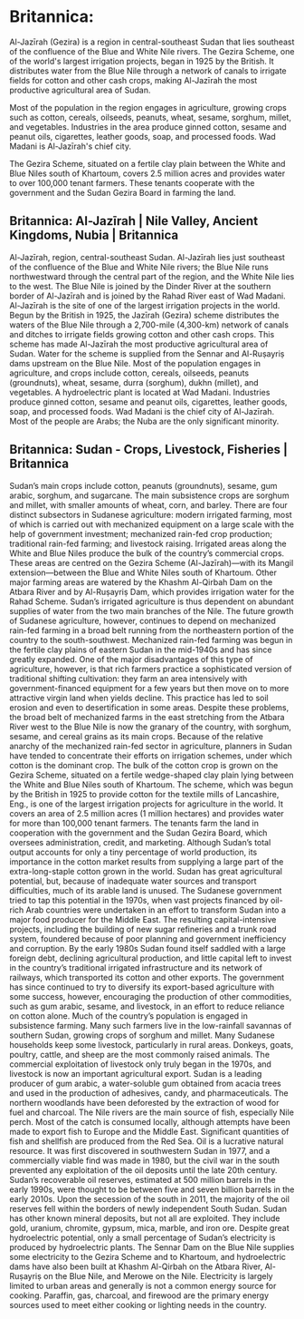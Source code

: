 
# Britannica:
Al-Jazīrah (Gezira) is a region in central-southeast Sudan that lies southeast
of the confluence of the Blue and White Nile rivers. The Gezira Scheme, one of
the world's largest irrigation projects, began in 1925 by the British. It
distributes water from the Blue Nile through a network of canals to irrigate
fields for cotton and other cash crops, making Al-Jazīrah the most productive
agricultural area of Sudan.

Most of the population in the region engages in agriculture, growing crops
such as cotton, cereals, oilseeds, peanuts, wheat, sesame, sorghum, millet,
and vegetables. Industries in the area produce ginned cotton, sesame and
peanut oils, cigarettes, leather goods, soap, and processed foods. Wad Madani
is Al-Jazīrah's chief city.

The Gezira Scheme, situated on a fertile clay plain between the White and Blue
Niles south of Khartoum, covers 2.5 million acres and provides water to over
100,000 tenant farmers. These tenants cooperate with the government and the
Sudan Gezira Board in farming the land.



## Britannica: Al-Jazīrah | Nile Valley, Ancient Kingdoms, Nubia | Britannica
Al-Jazīrah,  region, central-southeast Sudan. Al-Jazīrah lies just southeast of the confluence of the Blue and White Nile rivers; the Blue Nile runs northwestward through the central part of the region, and the White Nile lies to the west. The Blue Nile is joined by the Dinder River at the southern border of Al-Jazīrah and is joined by the Rahad River east of Wad Madani.
Al-Jazīrah is the site of one of the largest irrigation projects in the world. Begun by the British in 1925, the Jazīrah (Gezira) scheme distributes the waters of the Blue Nile through a 2,700-mile (4,300-km) network of canals and ditches to irrigate fields growing cotton and other cash crops. This scheme has made Al-Jazīrah the most productive agricultural area of Sudan. Water for the scheme is supplied from the Sennar and Al-Ruṣayriṣ dams upstream on the Blue Nile.
Most of the population engages in agriculture, and crops include cotton, cereals, oilseeds, peanuts (groundnuts), wheat, sesame, durra (sorghum), dukhn (millet), and vegetables. A hydroelectric plant is located at Wad Madani. Industries produce ginned cotton, sesame and peanut oils, cigarettes, leather goods, soap, and processed foods. Wad Madani is the chief city of Al-Jazīrah. Most of the people are Arabs; the Nuba are the only significant minority.

## Britannica: Sudan - Crops, Livestock, Fisheries | Britannica
Sudan’s main crops include cotton, peanuts (groundnuts), sesame, gum arabic, sorghum, and sugarcane. The main subsistence crops are sorghum and millet, with smaller amounts of wheat, corn, and barley. There are four distinct subsectors in Sudanese agriculture: modern irrigated farming, most of which is carried out with mechanized equipment on a large scale with the help of government investment; mechanized rain-fed crop production; traditional rain-fed farming; and livestock raising.
Irrigated areas along the White and Blue Niles produce the bulk of the country’s commercial crops. These areas are centred on the Gezira Scheme (Al-Jazīrah)—with its Mangil extension—between the Blue and White Niles south of Khartoum. Other major farming areas are watered by the Khashm Al-Qirbah Dam on the Atbara River and by Al-Ruṣayriṣ Dam, which provides irrigation water for the Rahad Scheme.
Sudan’s irrigated agriculture is thus dependent on abundant supplies of water from the two main branches of the Nile. The future growth of Sudanese agriculture, however, continues to depend on mechanized rain-fed farming in a broad belt running from the northeastern portion of the country to the south-southwest. Mechanized rain-fed farming was begun in the fertile clay plains of eastern Sudan in the mid-1940s and has since greatly expanded. One of the major disadvantages of this type of agriculture, however, is that rich farmers practice a sophisticated version of traditional shifting cultivation: they farm an area intensively with government-financed equipment for a few years but then move on to more attractive virgin land when yields decline. This practice has led to soil erosion and even to desertification in some areas. Despite these problems, the broad belt of mechanized farms in the east stretching from the Atbara River west to the Blue Nile is now the granary of the country, with sorghum, sesame, and cereal grains as its main crops.
Because of the relative anarchy of the mechanized rain-fed sector in agriculture, planners in Sudan have tended to concentrate their efforts on irrigation schemes, under which cotton is the dominant crop. The bulk of the cotton crop is grown on the Gezira Scheme, situated on a fertile wedge-shaped clay plain lying between the White and Blue Niles south of Khartoum. The scheme, which was begun by the British in 1925 to provide cotton for the textile mills of Lancashire, Eng., is one of the largest irrigation projects for agriculture in the world. It covers an area of 2.5 million acres (1 million hectares) and provides water for more than 100,000 tenant farmers. The tenants farm the land in cooperation with the government and the Sudan Gezira Board, which oversees administration, credit, and marketing. Although Sudan’s total output accounts for only a tiny percentage of world production, its importance in the cotton market results from supplying a large part of the extra-long-staple cotton grown in the world.
Sudan has great agricultural potential, but, because of inadequate water sources and transport difficulties, much of its arable land is unused. The Sudanese government tried to tap this potential in the 1970s, when vast projects financed by oil-rich Arab countries were undertaken in an effort to transform Sudan into a major food producer for the Middle East. The resulting capital-intensive projects, including the building of new sugar refineries and a trunk road system, foundered because of poor planning and government inefficiency and corruption. By the early 1980s Sudan found itself saddled with a large foreign debt, declining agricultural production, and little capital left to invest in the country’s traditional irrigated infrastructure and its network of railways, which transported its cotton and other exports. The government has since continued to try to diversify its export-based agriculture with some success, however, encouraging the production of other commodities, such as gum arabic, sesame, and livestock, in an effort to reduce reliance on cotton alone.
Much of the country’s population is engaged in subsistence farming. Many such farmers live in the low-rainfall savannas of southern Sudan, growing crops of sorghum and millet. Many Sudanese households keep some livestock, particularly in rural areas. Donkeys, goats, poultry, cattle, and sheep are the most commonly raised animals. The commercial exploitation of livestock only truly began in the 1970s, and livestock is now an important agricultural export.
Sudan is a leading producer of gum arabic, a water-soluble gum obtained from acacia trees and used in the production of adhesives, candy, and pharmaceuticals. The northern woodlands have been deforested by the extraction of wood for fuel and charcoal.
The Nile rivers are the main source of fish, especially Nile perch. Most of the catch is consumed locally, although attempts have been made to export fish to Europe and the Middle East. Significant quantities of fish and shellfish are produced from the Red Sea.
Oil is a lucrative natural resource. It was first discovered in southwestern Sudan in 1977, and a commercially viable find was made in 1980, but the civil war in the south prevented any exploitation of the oil deposits until the late 20th century. Sudan’s recoverable oil reserves, estimated at 500 million barrels in the early 1990s, were thought to be between five and seven billion barrels in the early 2010s. Upon the secession of the south in 2011, the majority of the oil reserves fell within the borders of newly independent South Sudan.
Sudan has other known mineral deposits, but not all are exploited. They include gold, uranium, chromite, gypsum, mica, marble, and iron ore.
Despite great hydroelectric potential, only a small percentage of Sudan’s electricity is produced by hydroelectric plants. The Sennar Dam on the Blue Nile supplies some electricity to the Gezira Scheme and to Khartoum, and hydroelectric dams have also been built at Khashm Al-Qirbah on the Atbara River, Al-Ruṣayriṣ on the Blue Nile, and Merowe on the Nile. Electricity is largely limited to urban areas and generally is not a common energy source for cooking. Paraffin, gas, charcoal, and firewood are the primary energy sources used to meet either cooking or lighting needs in the country.
